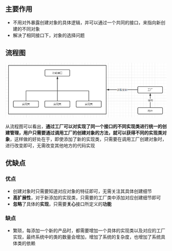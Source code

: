 ## 主要作用

- 不用对外暴露创建对象的具体逻辑，并可以通过一个共同的接口，来指向新创建的不同对象
- 解决了相同接口下，对象的选择问题

## 流程图

![image-20220904152352949](https://raw.githubusercontent.com/CoderWDD/myImages/main/blog_images/image-20220904152352949.png)

从流程图可以看出，**通过工厂可以对实现了同一个接口的不同实现类进行统一的创建管理，用户只需要通过调用工厂的创建对象的方法，就可以获得不同的实现类对象**，这样做的好处在于，即使添加了新的实现类，只需要在调用工厂创建对象时，进行改变即可，无需改变其他地方的代码实现

## 优缺点

### 优点

- 创建对象时只需要知道对应对象的特征即可，无需关注其具体创建细节
- **高扩展性**，对于新添加的实现类，只需要的工厂类中添加对应创建细节即可
- **忽略**了具体的**实现**，只需要**关心**接口所定义的**功能**

### 缺点

- 繁琐，每添加一个新的产品时，都需要增加一个具体的实现类以及对应的工厂实现，最终系统中的类的数量会增加，增加了系统的复杂度，也增加了系统具体类的依赖